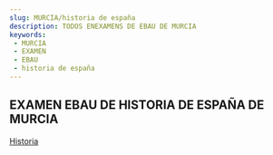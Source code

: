 ```yaml
---
slug: MURCIA/historia de españa
description: TODOS ENEXAMENS DE EBAU DE MURCIA
keywords:
 - MURCIA
 - EXAMEN
 - EBAU
 - historia de españa
---
```

## EXAMEN EBAU DE HISTORIA DE ESPAÑA DE MURCIA
[Historia](https://drive.google.com/drive/folders/1NiPUr0gKcYEJBy1zbQS7pgCzD4uomT1s?usp=sharing)
